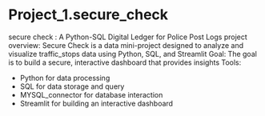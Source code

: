# Project_1.secure_check
secure check : A Python-SQL Digital Ledger for Police Post Logs
project overview:
Secure Check is a data mini-project designed to analyze and visualize traffic_stops data using Python, SQL, and Streamlit
Goal:
The goal is to build a secure, interactive dashboard that provides insights
Tools:
- Python for data processing
- SQL for data storage and query
- MYSQL_connector for database interaction
- Streamlit for building an interactive dashboard




